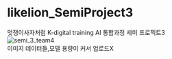 # likelion_SemiProject3
멋쟁이사자처럼 K-digital training AI 통합과정 세미 프로젝트3
<br>![semi_3_team4](https://user-images.githubusercontent.com/72117814/105571944-602def00-5d97-11eb-9198-cdeb1e74c65e.PNG)
<br>이미지 데이터들,모델 용량이 커서 업로드X
